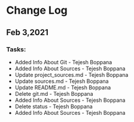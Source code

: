 # Change Log
## Feb 3,2021
### Tasks:
* Added Info About Git - Tejesh Boppana
* Added Info About Sources - Tejesh Boppana
* Update project_sources.md - Tejesh Boppana
* Update sources.md - Tejesh Boppana
* Update README.md - Tejesh Boppana
* Delete git.md - Tejesh Boppana
* Added Info About Sources - Tejesh Boppana
* Delete status - Tejesh Boppana
* Added Info About Sources - Tejesh Boppana

